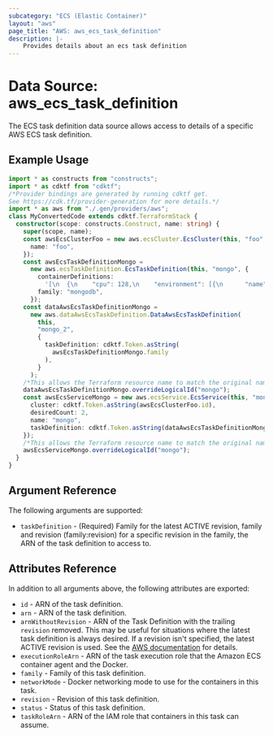 ```yaml
---
subcategory: "ECS (Elastic Container)"
layout: "aws"
page_title: "AWS: aws_ecs_task_definition"
description: |-
    Provides details about an ecs task definition
---
```


# Data Source: aws_ecs_task_definition

The ECS task definition data source allows access to details of
a specific AWS ECS task definition.

## Example Usage

```typescript
import * as constructs from "constructs";
import * as cdktf from "cdktf";
/*Provider bindings are generated by running cdktf get.
See https://cdk.tf/provider-generation for more details.*/
import * as aws from "./.gen/providers/aws";
class MyConvertedCode extends cdktf.TerraformStack {
  constructor(scope: constructs.Construct, name: string) {
    super(scope, name);
    const awsEcsClusterFoo = new aws.ecsCluster.EcsCluster(this, "foo", {
      name: "foo",
    });
    const awsEcsTaskDefinitionMongo =
      new aws.ecsTaskDefinition.EcsTaskDefinition(this, "mongo", {
        containerDefinitions:
          '[\n  {\n    "cpu": 128,\n    "environment": [{\n      "name": "SECRET",\n      "value": "KEY"\n    }],\n    "essential": true,\n    "image": "mongo:latest",\n    "memory": 128,\n    "memoryReservation": 64,\n    "name": "mongodb"\n  }\n]\n',
        family: "mongodb",
      });
    const dataAwsEcsTaskDefinitionMongo =
      new aws.dataAwsEcsTaskDefinition.DataAwsEcsTaskDefinition(
        this,
        "mongo_2",
        {
          taskDefinition: cdktf.Token.asString(
            awsEcsTaskDefinitionMongo.family
          ),
        }
      );
    /*This allows the Terraform resource name to match the original name. You can remove the call if you don't need them to match.*/
    dataAwsEcsTaskDefinitionMongo.overrideLogicalId("mongo");
    const awsEcsServiceMongo = new aws.ecsService.EcsService(this, "mongo_3", {
      cluster: cdktf.Token.asString(awsEcsClusterFoo.id),
      desiredCount: 2,
      name: "mongo",
      taskDefinition: cdktf.Token.asString(dataAwsEcsTaskDefinitionMongo.arn),
    });
    /*This allows the Terraform resource name to match the original name. You can remove the call if you don't need them to match.*/
    awsEcsServiceMongo.overrideLogicalId("mongo");
  }
}

```

## Argument Reference

The following arguments are supported:

* `taskDefinition` - (Required) Family for the latest ACTIVE revision, family and revision (family:revision) for a specific revision in the family, the ARN of the task definition to access to.

## Attributes Reference

In addition to all arguments above, the following attributes are exported:

* `id` - ARN of the task definition.
* `arn` - ARN of the task definition.
* `arnWithoutRevision` - ARN of the Task Definition with the trailing `revision` removed. This may be useful for situations where the latest task definition is always desired. If a revision isn't specified, the latest ACTIVE revision is used. See the [AWS documentation](https://docs.aws.amazon.com/AmazonECS/latest/APIReference/API_StartTask.html#ECS-StartTask-request-taskDefinition) for details.
* `executionRoleArn` - ARN of the task execution role that the Amazon ECS container agent and the Docker.
* `family` - Family of this task definition.
* `networkMode` - Docker networking mode to use for the containers in this task.
* `revision` - Revision of this task definition.
* `status` - Status of this task definition.
* `taskRoleArn` - ARN of the IAM role that containers in this task can assume.

<!-- cache-key: cdktf-0.17.0-pre.15 input-b1023f1377e85d7266f8582c455c8a154b4014ff68dabf6019c740c7308ba4b1 -->